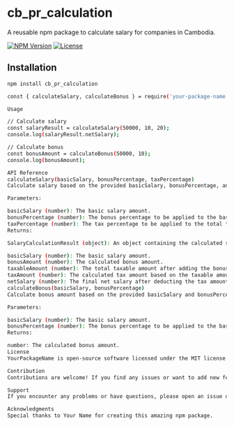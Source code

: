 # cb_pr_calculation

A reusable npm package to calculate salary for companies in Cambodia.

[![NPM Version](https://img.shields.io/npm/v/cb_pr_calculation.svg)](https://www.npmjs.com/package/cb_pr_calculation)
[![License](https://img.shields.io/npm/l/cb_pr_calculation.svg)](https://github.com/your-username/cb_pr_calculation/blob/main/LICENSE)

## Installation

```bash
npm install cb_pr_calculation

const { calculateSalary, calculateBonus } = require('your-package-name');

Usage

// Calculate salary
const salaryResult = calculateSalary(50000, 10, 20);
console.log(salaryResult.netSalary);

// Calculate bonus
const bonusAmount = calculateBonus(50000, 10);
console.log(bonusAmount);

API Reference
calculateSalary(basicSalary, bonusPercentage, taxPercentage)
Calculate salary based on the provided basicSalary, bonusPercentage, and taxPercentage.

Parameters:

basicSalary (number): The basic salary amount.
bonusPercentage (number): The bonus percentage to be applied to the basic salary.
taxPercentage (number): The tax percentage to be applied to the total taxable amount.
Returns:

SalaryCalculationResult (object): An object containing the calculated salary details:

basicSalary (number): The basic salary amount.
bonusAmount (number): The calculated bonus amount.
taxableAmount (number): The total taxable amount after adding the bonus.
taxAmount (number): The calculated tax amount based on the taxable amount.
netSalary (number): The final net salary after deducting the tax amount.
calculateBonus(basicSalary, bonusPercentage)
Calculate bonus amount based on the provided basicSalary and bonusPercentage.

Parameters:

basicSalary (number): The basic salary amount.
bonusPercentage (number): The bonus percentage to be applied to the basic salary.
Returns:

number: The calculated bonus amount.
License
YourPackageName is open-source software licensed under the MIT license.

Contribution
Contributions are welcome! If you find any issues or want to add new features, feel free to submit a pull request.

Support
If you encounter any problems or have questions, please open an issue on GitHub.

Acknowledgments
Special thanks to Your Name for creating this amazing npm package.